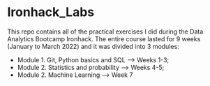 # Ironhack_Labs

This repo contains all of the practical exercises I did during the Data Analytics Bootcamp Ironhack. The entire course lasted for 9 weeks (January to March 2022) and it  was divided into 3 modules:

- Module 1. Git, Python basics and SQL --> Weeks 1-3;
- Module 2. Statistics and probability --> Weeks 4-5;
- Module 2. Machine Learning --> Week 7

